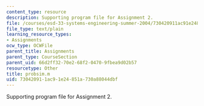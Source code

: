 ```yaml
---
content_type: resource
description: Supporting program file for Assignment 2.
file: /courses/esd-33-systems-engineering-summer-2004/730420911ac91e24851a730a88044dbf_probsim.m
file_type: text/plain
learning_resource_types:
- Assignments
ocw_type: OCWFile
parent_title: Assignments
parent_type: CourseSection
parent_uid: 66d2ff32-70e2-68f2-0470-9fbea9d02b57
resourcetype: Other
title: probsim.m
uid: 73042091-1ac9-1e24-851a-730a88044dbf
---
```

Supporting program file for Assignment 2.


